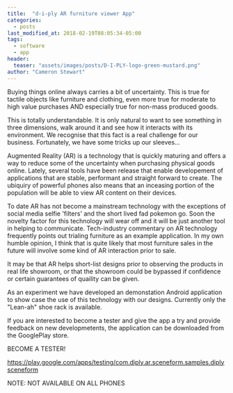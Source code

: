 ```yaml
---
title:  "d-i-ply AR furniture viewer App"
categories: 
  - posts
last_modified_at: 2018-02-19T08:05:34-05:00
tags:
  - software
  - app
header:
  teaser: "assets/images/posts/D-I-PLY-logo-green-mustard.png"
author: "Cameron Stewart"
---
```


Buying things online always carries a bit of uncertainty. This is true for tactile objects like furniture and clothing, even more true for moderate to high value purchases AND especially true for non-mass produced goods.

This is totally understandable. It is only natural to want to see something in three dimensions, walk around it and see how it interacts with its environment. We recognise that this fact is a real challenge for our business. Fortunately, we have some tricks up our sleeves...

Augmented Reality (AR) is a technology that is quickly maturing and offers a way to reduce some of the uncertainty when purchasing physical goods online. Lately, several tools have been release that enable developement of applications that are stable, performant and straight forward to create. The ubiquiry of powerful phones also means that an inceasing portion of the population will be able to view AR content on their devices.

To date AR has not become a mainstream technology with the exceptions of social media selfie 'filters' and the short lived fad pokemon go. Soon the novelty factor for this technology will wear off and it will be just another tool in helping to communicate. Tech-industry commentary on AR technology frequently points out trialing furniture as an example application. In my own humble opinion, I think that is quite likely that most furniture sales in the future will involve some kind of AR interaction prior to sale.

It may be that AR helps short-list designs prior to observing the products in real life showroom, or that the showroom could be bypassed if confidence or certain guarantees of quaility can be given.



As an experiment we have developed an demonstation Android application to show case the use of this technology with our designs. Currently only the "Lean-ah" shoe rack is available. 


 

If you are interested to become a tester and give the app a try and provide feedback on new developmetents, the application can be downloaded from the GooglePlay store. 

BECOME A TESTER!
 

https://play.google.com/apps/testing/com.diply.ar.sceneform.samples.diplysceneform
 

NOTE: NOT AVAILABLE ON ALL PHONES

        